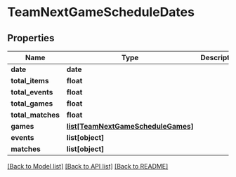 # TeamNextGameScheduleDates

## Properties
Name | Type | Description | Notes
------------ | ------------- | ------------- | -------------
**date** | **date** |  | [optional] 
**total_items** | **float** |  | [optional] 
**total_events** | **float** |  | [optional] 
**total_games** | **float** |  | [optional] 
**total_matches** | **float** |  | [optional] 
**games** | [**list[TeamNextGameScheduleGames]**](TeamNextGameScheduleGames.md) |  | [optional] 
**events** | **list[object]** |  | [optional] 
**matches** | **list[object]** |  | [optional] 

[[Back to Model list]](../README.md#documentation-for-models) [[Back to API list]](../README.md#documentation-for-api-endpoints) [[Back to README]](../README.md)



